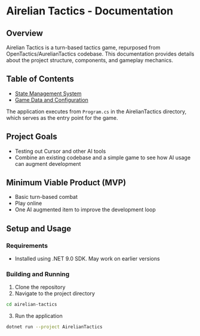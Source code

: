 # Airelian Tactics - Documentation

## Overview
Airelian Tactics is a turn-based tactics game, repurposed from OpenTactics/AurelianTactics codebase. This documentation provides details about the project structure, components, and gameplay mechanics.

## Table of Contents
- [State Management System](StateManagement.md)
- [Game Data and Configuration](GameDataAndConfiguration.md)

The application executes from `Program.cs` in the AirelianTactics directory, which serves as the entry point for the game.

## Project Goals
- Testing out Cursor and other AI tools
- Combine an existing codebase and a simple game to see how AI usage can augment development

## Minimum Viable Product (MVP)
- Basic turn-based combat
- Play online
- One AI augmented item to improve the development loop 

## Setup and Usage

### Requirements
- Installed using .NET 9.0 SDK. May work on earlier versions

### Building and Running
1. Clone the repository
2. Navigate to the project directory
```bash
cd airelian-tactics
```
3. Run the application
```bash
dotnet run --project AirelianTactics
```
